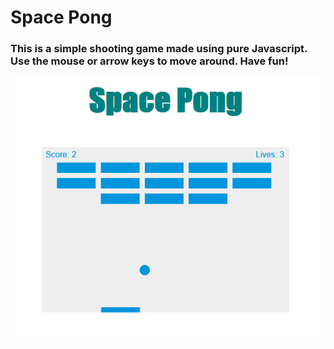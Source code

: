 # Space Pong

### This is a simple shooting game made using pure Javascript. Use the mouse or arrow keys to move around. Have fun!

![](images/example.png)